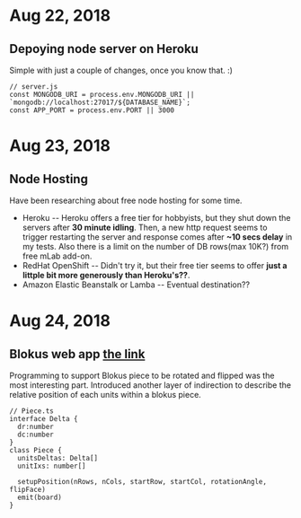 # Aug 22, 2018

## Depoying node server on Heroku
Simple with just a couple of changes, once you know that. :)
```
// server.js
const MONGODB_URI = process.env.MONGODB_URI || `mongodb://localhost:27017/${DATABASE_NAME}`;
const APP_PORT = process.env.PORT || 3000
```


# Aug 23, 2018

## Node Hosting
Have been researching about free node hosting for some time.
- Heroku
-- Heroku offers a free tier for hobbyists, but they shut down the servers after **30 minute idling**. Then, a new http request seems to trigger restarting the server and response comes after **~10 secs delay** in my tests. Also there is a limit on the number of DB rows(max 10K?) from free mLab add-on.
- RedHat OpenShift
-- Didn't try it, but their free tier seems to offer **just a littple bit more generously than Heroku's??**.
- Amazon Elastic Beanstalk or Lamba
-- Eventual destination??


# Aug 24, 2018

## Blokus web app [the link](https://g30133.github.io/blokus)
Programming to support Blokus piece to be rotated and flipped was the most interesting part. Introduced another layer of indirection to describe the relative position of each units within a blokus piece.
```
// Piece.ts
interface Delta {
  dr:number
  dc:number
}
class Piece {
  unitsDeltas: Delta[]
  unitIxs: number[]
  
  setupPosition(nRows, nCols, startRow, startCol, rotationAngle, flipFace)
  emit(board)
}
```
